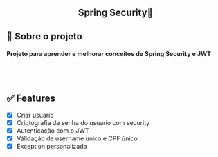 <h2 align="center">Spring Security🏦</h2>

## 🔎 Sobre o projeto
#### Projeto para aprender e melhorar conceitos de Spring Security e JWT
<br><br>

## ✅ Features

- [x] Criar usuario
- [x] Criptografia de senha do usuario com security
- [x] Autenticação com o JWT
- [x] Válidação de username unico e CPF único
- [x] Exception personalizada

<br>
